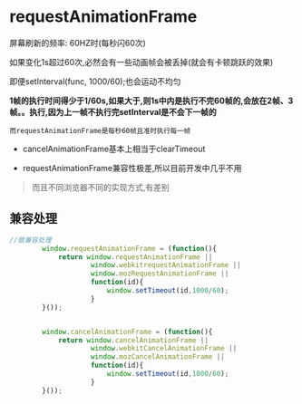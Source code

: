 # requestAnimationFrame

屏幕刷新的频率: 60HZ时(每秒闪60次)

如果变化1s超过60次,必然会有一些动画帧会被丢掉(就会有卡顿跳跃的效果)

即便setInterval(func, 1000/60);也会运动不均匀

**1帧的执行时间得少于1/60s,如果大于,则1s中内是执行不完60帧的,会放在2帧、3帧。。执行,因为上一帧不执行完setInterval是不会下一帧的**

`而requestAnimationFrame是每秒60帧且准时执行每一帧`


- cancelAnimationFrame基本上相当于clearTimeout

- requestAnimationFrame兼容性极差,所以目前开发中几乎不用

> 而且不同浏览器不同的实现方式,有差别

## 兼容处理

```js
//做兼容处理
        window.requestAnimationFrame = (function(){
            return window.requestAnimationFrame || 
                    window.webkitrequestAnimationFrame ||
                    window.mozRequestAnimationFrame ||
                    function(id){
                        window.setTimeout(id,1000/60);
                    }
        }()); 


        window.cancelAnimationFrame = (function(){
            return window.cancelAnimationFrame || 
                    window.webkitCancelAnimationFrame ||
                    window.mozCancelAnimationFrame ||
                    function(id){
                        window.setTimeout(id,1000/60);
                    }
        }());
```